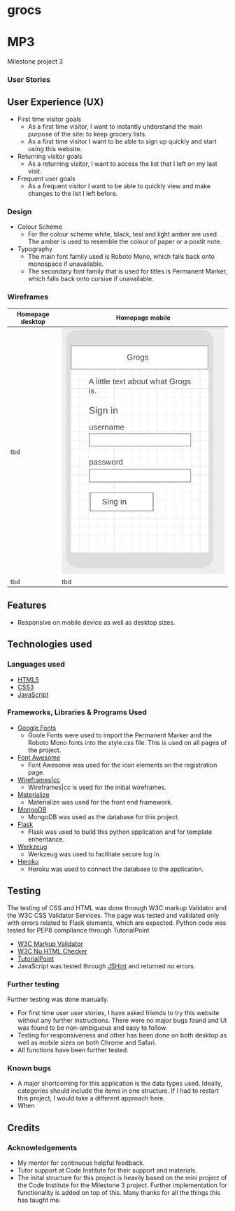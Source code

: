 # grocs

# MP3
Milestone project 3

### User Stories

## User Experience (UX)
* First time visitor goals
	* As a first time visitor, I want to instantly understand the main purpose of the site: to keep grocery lists.
	* As a first time visitor I want to be able to sign up quickly and start using this website.
* Returning visitor goals
	* As a returning visitor, I want to access the list that I left on my last visit. 
* Frequent user goals
	* As a frequent visitor I want to be able to quickly view and make changes to the list I left before. 

### Design
* Colour Scheme
	* For the colour scheme white, black, teal and light amber are used. The amber is used to resemble the colour of paper or a postit note. 
* Typography
	* The main font family used is Roboto Mono, which falls back onto monospace if unavailable. 
	* The secondary font family that is used for titles is Permanent Marker, which falls back onto cursive if unavailable. 


### Wireframes
| Homepage desktop | Homepage mobile |
| ---------------- | --------------- |
| tbd | ![homepage wireframe mobile](assets/img/wireframes/wireframe_mobile_main.png) |
| tbd | tbd |

## Features
* Responsive on mobile device as well as desktop sizes.


## Technologies used

### Languages used
* [HTML5](https://en.wikipedia.org/wiki/HTML5)
* [CSS3](https://en.wikipedia.org/wiki/Cascading_Style_Sheets)
* [JavaScript](https://en.wikipedia.org/wiki/JavaScript)

### Frameworks, Libraries & Programs Used
* [Google Fonts](https://fonts.google.com/)
	* Goole Fonts were used to import the Permanent Marker and the Roboto Mono fonts into the style.css file. This is used on all pages of the project.
* [Font Awesome](https://fontawesome.com/)
	* Font Awesome was used for the icon elements on the registration page.
* [Wireframes|cc](https://wireframe.cc)
	* Wireframes|cc is used for the initial wireframes.
* [Materialize](https://materializecss.com)
	* Materialize was used for the front end framework. 
* [MongoDB](https://www.mongodb.com/)
	* MongoDB was used as the database for this project.
* [Flask](https://flask.palletsprojects.com/en/2.0.x/)
	* Flask was used to build this python application and for template enheritance. 
* [Werkzeug](https://pypi.org/project/Werkzeug/)
	* Werkzeug was used to facilitate secure log in.
* [Heroku](http://www.heroku.com)
	* Heroku was used to connect the database to the application.

## Testing

The testing of CSS and HTML was done through W3C markup Validator and the W3C CSS Validator Services. The page was tested and validated only with errors related to Flask elements, which are expected. Python code was tested for PEP8 compliance through TutorialPoint

* [W3C Markup Validator](https://jigsaw.w3.org/css-validator/#validate_by_input)
* [W3C Nu HTML Checker](https://validator.w3.org/nu/#textarea)
* [TutorialPoint](https://www.tutorialspoint.com/online_python_formatter.htm)
* JavaScript was tested through [JSHint](https://jshint.com) and returned no errors.

### Further testing

Further testing was done manually.
* For first time user user stories, I have asked friends to try this website without any further instructions. There were no major bugs found and UI was found to be non-ambiguous and easy to follow.
* Testing for responsiveness and other has been done on both desktop as well as mobile sizes on both Chrome and Safari.
* All functions have been further tested.

### Known bugs
* A major shortcoming for this application is the data types used. Ideally, categories should include the items in one structure. If I had to restart this project, I would take a different approach here.
* When 

## Credits

### Acknowledgements
* My mentor for continuous helpful feedback.
* Tutor support at Code Institute for their support and materials.
* The inital structure for this project is heavily based on the mini project of the Code Institute for the Milestone 3 project. Further implementation for functionality is added on top of this. Many thanks for all the things this has taught me. 